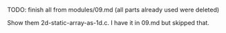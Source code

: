 TODO: finish all from modules/09.md (all parts already used were deleted)

Show them 2d-static-array-as-1d.c.  I have it in 09.md but skipped that.
